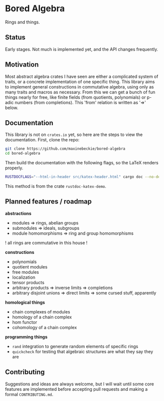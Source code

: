 # Bored Algebra

Rings and things.

## Status

Early stages. Not much is implemented yet, and the API changes frequently.

## Motivation

Most abstract algebra crates I have seen are either a complicated system of traits,
or a concrete implementation of one specific thing. This library aims to implement general 
constructions in commutative algebra, using only as many traits and macros as necessary. 
From this we can get a bunch of fun things nearly for free, like finite fields (from quotients, polynomials)
or p-adic numbers (from completions). This 'from' relation is written as '=>' below.

## Documentation

This library is not on `crates.io` yet, so here are the steps to view the documentation. First, clone
the repo:
```sh
git clone https://github.com/maxinebeckie/bored-algebra
cd bored-algebra
```
Then build the documentation with the following flags, so the LaTeX renders properly.
```sh
RUSTDOCFLAGS="--html-in-header src/katex-header.html" cargo doc --no-deps --open
```
This method is from the crate `rustdoc-katex-demo`.  

## Planned features / roadmap

**abstractions**

* modules => rings, abelian groups
* submodules => ideals, subgroups
* module homomorphisms => ring and group homomorphisms

! all rings are commutative in this house ! 

**constructions**

* polynomials
* quotient modules
* free modules
* localization
* tensor products
* arbitrary products => inverse limits => completions
* arbitrary disjoint unions => direct limits => some cursed stuff, apparently

**homological things**

* chain complexes of modules
* homology of a chain complex
* hom functor
* cohomology of a chain complex

**programming things**

* `rand` integration to generate random elements of specific rings
* `quickcheck` for testing that algebraic structures are what they say they are

## Contributing

Suggestions and ideas are always welcome, but I will wait until some core features are implemented 
before accepting pull requests and making a formal `CONTRIBUTING.md`. 